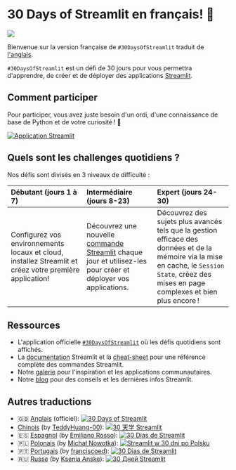 # 30 Days of Streamlit en français! 🎈

<img src='3AF34648-C61D-47CE-9E56-C496C5A7C240.jpeg' hauteur=250>

Bienvenue sur la version française de `#30DaysOfStreamlit` traduit de [l'anglais](https://30days.streamlitapp.com/).

 `#30DaysOfStreamlit` est un défi de 30 jours pour vous permettra d'apprendre, de créer et de déployer des applications [Streamlit](https://streamlit.io).

## Comment participer

Pour participer, vous avez juste besoin d'un ordi, d'une connaissance de base de Python et de votre curiosité ! 🧠

[![Application Streamlit](https://static.streamlit.io/badges/streamlit_badge_black_white.svg)](https://30days-in-french.streamlitapp.com/)


## Quels sont les challenges quotidiens ?

Nos défis sont divisés en 3 niveaux de difficulté :

| Débutant (jours 1 à 7) | Intermédiaire (jours 8-23) | Expert (jours 24-30) |
| :--- | :---- | :--- |
| Configurez vos environnements locaux et cloud, installez Streamlit et créez votre première application!| Découvrez une nouvelle [commande Streamlit](https://docs.streamlit.io/library/api-reference) chaque jour et utilisez-les pour créer et déployer vos applications. | Découvrez des sujets plus avancés tels que la gestion efficace des données et de la mémoire via la mise en cache, le `Session State`, créez des mises en page complexes et bien plus encore !

## Ressources

- L'application officielle [`#30DaysOfStreamlit`](https://30days-in-french.streamlitapp.com/) où les défis quotidiens sont affichés.
- La [documentation](https://docs.streamlit.io/) Streamlit et la [cheat-sheet](https://docs.streamlit.io/library/cheatsheet) pour une référence complète des commandes Streamlit.
- Notre [galerie](https://streamlit.io/gallery) pour l'inspiration et les applications communautaires.
- Notre [blog](https://blog.streamlit.io/how-to-master-streamlit-for-data-science/) pour des conseils et les dernières infos Streamlit.

## Autres traductions

- 🇬🇧 [Anglais](https://github.com/streamlit/30days) (officiel): [![30 Days of Streamlit](https://static.streamlit.io/badges/streamlit_badge_black_white.svg)](https://30days.streamlit.app)
- [Chinois](https://github.com/TeddyHuang-00/30days-Chinese) (by [TeddyHuang-00](https://github.com/TeddyHuang-00)): [![30 天学 Streamlit](https://static.streamlit.io/badges/streamlit_badge_black_white.svg)](https://30days-chinese.streamlit.app)
- 🇪🇸 [Espagnol](https://github.com/streamlit/30days-spanish/) (by [Emiliano Rosso](https://github.com/arraydude)): [![30 Dias de Streamlit](https://static.streamlit.io/badges/streamlit_badge_black_white.svg)](https://30days-in-spanish.streamlit.app/)
- 🇵🇱 [Polonais](https://github.com/streamlit/30days-polish) (by [Michał Nowotka](https://github.com/sfc-gh-mnowotka)): [![Streamlit w 30 dni po Polsku](https://static.streamlit.io/badges/streamlit_badge_black_white.svg)](https://w30dni.streamlit.app/)
- 🇵🇹 [Portugais](https://github.com/franciscoed/30days) (by [franciscoed](https://github.com/franciscoed)): [![30 Dias de Streamlit](https://static.streamlit.io/badges/streamlit_badge_black_white.svg)](https://30dias.streamlit.app/)
- 🇷🇺 [Russe](https://github.com/kseniaanske/30days) (by [Ksenia Anske](https://github.com/kseniaanske)): [![30 Дней Streamlit](https://static.streamlit.io/badges/streamlit_badge_black_white.svg)](https://30days-in-russian.streamlit.app/)

